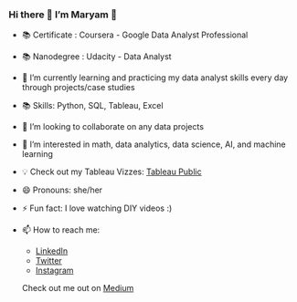 ### Hi there 👋 I’m Maryam 👩

- 📚 Certificate : Coursera - Google Data Analyst Professional
- 📚 Nanodegree : Udacity - Data Analyst
- 🌱 I’m currently learning and practicing my data analyst skills every day through projects/case studies
- 📚 Skills: Python, SQL, Tableau, Excel 
- 👯 I’m looking to collaborate on any data projects 
- 👀 I’m interested in math, data analytics, data science, AI, and machine learning
- 💡 Check out my Tableau Vizzes: [Tableau Public](https://public.tableau.com/app/profile/maryam)
- 😄 Pronouns: she/her 
- ⚡ Fun fact: I love watching DIY videos :) 
- 📫 How to reach me:
  - [LinkedIn](https://www.linkedin.com/in/maryam-bala/)
  - [Twitter](https://twitter.com/databeee)
  - [Instagram](https://www.instagram.com/databeee/)
  
  Check out me out on [Medium ](https://medium.com/@maryambee)
